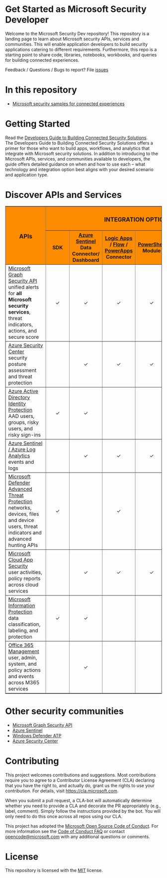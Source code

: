 # Get Started as Microsoft Security Developer 

Welcome to the Microsoft Security Dev repository! This repository is a landing page to learn about  Microsoft security APIs, services and communities. This will enable application developers to build security applications catering to different requirements. Furthermore, this repo is a starting point to share code, libraries, notebooks, workbooks, and queries for building connected experiences.

Feedback / Questions / Bugs to report? File [issues](https://github.com/Microsoft/securitydev/issues)

# In this repository
* [Microsoft security samples for connected experiences](https://github.com/Microsoft/securitydev)

# Getting Started
Read the [Developers Guide to Building Connected Security Solutions](https://aka.ms/securitydevwhitepaper).  
The Developers Guide to Building Connected Security Solutions offers a primer for those who want to build apps, workflows, and analytics that integrate with Microsoft security solutions. In addition to introducing to the Microsoft APIs, services, and communities available to developers, the guide offers detailed guidance on when and how to use each – what technology and integration option best aligns with your desired scenario and application type. 


# Discover APIs and Services  
<table BORDER="1" CELLPADDING="10" class="myTable">
    <thead>
        <col>
        <colgroup span="6"></colgroup>
        <tr style="background-color:DarkOrange;">
            <th rowspan="2" scope="col" style="min-width: 7em;"><h3>APIs</h3></th>
            <th colspan="6" scope="colgroup"><h3>INTEGRATION OPTIONS</h3></th>
        </tr>
        <tr style="background-color:DarkOrange;">
            <th>&nbsp;&nbsp;&nbsp;SDK&nbsp;&nbsp;&nbsp;</th>
            <th><a href="https://docs.microsoft.com/azure/sentinel/">Azure Sentinel</a> Data Connector/ Dashboard</th>
            <th><a href="https://azure.microsoft.com/services/logic-apps/">Logic Apps</a> / <a href="https://flow.microsoft.com/">Flow</a> / <a href="https://powerapps.microsoft.com/">PowerApps</a> Connector</th>
            <th><a href="https://docs.microsoft.com/powershell/">PowerShell</a> Module</th>
            <th><a href="https://powerbi.microsoft.com/">Power BI</a> Connector</th>
            <th><a href="https://docs.microsoft.com/azure/notebooks/">Azure</a> / <a href="https://jupyter.org/">Jupyter</a> Notebooks</th>
        </tr>
    </thead>
    <tbody >
        <tr>
            <td >
                <a href="https://docs.microsoft.com/graph/security-concept-overview">Microsoft Graph Security API</a><br>unified alerts for <b>all Microsoft security services</b>, threat indicators, actions, and secure score
            </td>
            <td align="center">&#10003;</td>
            <td align="center">&#10003;</td>
            <td align="center">&#10003;</td>
            <td align="center">&#10003;</td>
            <td align="center">&#10003;</td>
            <td align="center">&#10003;</td>
        </tr>
        <tr>
            <td>
                <a href="https://docs.microsoft.com/rest/api/securitycenter/">Azure Security Center</a><br>security posture assessment and threat protection
            </td>
            <td align="center"></td>
            <td align="center">&#10003;</td>
            <td align="center">&#10003;</td>
            <td align="center">&#10003;</td>
            <td align="center"></td>
            <td align="center"></td>
        </tr>
        <tr>
            <td>
                <a href="https://docs.microsoft.com/azure/active-directory/identity-protection/graph-get-started">Azure Active Directory Identity Protection</a><br>AAD users, groups, risky users, and risky sign-ins
            </td>
            <td align="center">&#10003;</td>
            <td align="center">&#10003;</td>
            <td align="center"></td>
            <td align="center"></td>
            <td align="center"></td>
            <td align="center"></td>
        </tr>
        <tr>
            <td>
                <a href="https://dev.loganalytics.io/">Azure Sentinel / Azure Log Analytics</a><br>events and logs
            </td>
            <td align="center"></td>
            <td align="center">&#10003;</td>
            <td align="center">&#10003;</td>
            <td align="center">&#10003;</td>
            <td align="center"></td>
            <td align="center">&#10003;</td>
        </tr>
        <tr>
            <td>
                <a href="https://docs.microsoft.com/windows/security/threat-protection/windows-defender-atp/use-apis">Microsoft Defender Advanced Threat Protection</a><br>networks, devices, files and device users, threat indicators and advanced hunting APIs
            </td>
            <td align="center">&#10003;</td>
            <td align="center"></td>
            <td align="center">&#10003;</td>
            <td align="center"></td>
            <td align="center">&#10003;</td>
            <td align="center">&#10003;</td>
        </tr>
        <tr>
            <td>
                <a href="https://docs.microsoft.com/cloud-app-security/api-tokens">Microsoft Cloud App Security</a><br>user activities, policy reports across cloud services
            </td>
            <td align="center"></td>
            <td align="center">&#10003;</td>
            <td align="center">&#10003;</td>
            <td align="center">&#10003;</td>
            <td align="center"></td>
            <td align="center"></td>
        </tr>
        <tr>
            <td>
                <a href="https://docs.microsoft.com/information-protection/develop/overview">Microsoft Information Protection</a><br>data classification, labeling, and protection
            </td>
            <td align="center">&#10003;</td>
            <td align="center">&#10003;</td>
            <td align="center"></td>
            <td align="center"></td>
            <td align="center"></td>
            <td align="center"></td>
        </tr>
        <tr>
            <td>
                <a href="https://docs.microsoft.com/office/office-365-management-api/office-365-management-apis-overview">Office 365 Management</a><br>user, admin, system, and policy actions and events across M365 services
            </td>
            <td align="center"></td>
            <td align="center">&#10003;</td>
            <td align="center"></td>
            <td align="center"></td>
            <td align="center"></td>
            <td align="center"></td>
        </tr>
    </tbody>
</table>

 
# Other security communities 
* [Microsoft Graph Security API](https://github.com/microsoftgraph/security-api-solutions)
* [Azure Sentinel](https://github.com/Azure/Azure-Sentinel)
* [Windows Defender ATP](https://github.com/Microsoft/WindowsDefenderATP-Hunting-Queries) 
* [Azure Security Center](https://github.com/Microsoft/Azure-Security-Center)

# Contributing

This project welcomes contributions and suggestions.  Most contributions require you to agree to a
Contributor License Agreement (CLA) declaring that you have the right to, and actually do, grant us
the rights to use your contribution. For details, visit https://cla.microsoft.com.

When you submit a pull request, a CLA-bot will automatically determine whether you need to provide
a CLA and decorate the PR appropriately (e.g., label, comment). Simply follow the instructions
provided by the bot. You will only need to do this once across all repos using our CLA.

This project has adopted the [Microsoft Open Source Code of Conduct](https://opensource.microsoft.com/codeofconduct/).
For more information see the [Code of Conduct FAQ](https://opensource.microsoft.com/codeofconduct/faq/) or
contact [opencode@microsoft.com](mailto:opencode@microsoft.com) with any additional questions or comments.

# License
This repository is licensed with the [MIT](https://github.com/microsoftgraph/security-api-solutions/blob/master/LICENSE) license. 
